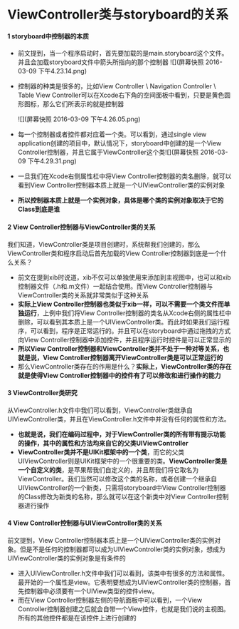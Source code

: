 # ViewController类与storyboard的关系
#### 1 storyboard中控制器的本质
- 前文提到，当一个程序启动时，首先要加载的是main.storyboard这个文件。并且会加载storyboard文件中箭头所指向的那个控制器
![](屏幕快照 2016-03-09 下午4.23.14.png)
- 控制器的种类是很多的，比如View Controller \ Navigation Controller \ Table View Controller可以在Xcode右下角的空间面板中看到，只要是黄色圆形图标，那么它们所表示的就是控制器

  ![](屏幕快照 2016-03-09 下午4.26.05.png) 
- 每一个控制器或者控件都对应着一个类。可以看到，通过single view application创建的项目中，默认情况下，storyboard中创建的是一个View Controller控制器，并且它属于ViewController这个类![](屏幕快照 2016-03-09 下午4.29.31.png)
- 一旦我们在Xcode右侧属性栏中将View Controller控制器的类名删除，就可以看到View Controller控制器本质上就是一个UIViewController类的实例对象
- **所以控制器本质上就是一个实例对象，具体是哪个类的实例对象取决于它的Class到底是谁**

#### 2 View Controller控制器与ViewController类的关系
我们知道，ViewController类是项目创建时，系统帮我们创建的，那么ViewController类和程序启动后首先加载的View Controller控制器到底是一个什么关系？
- 前文在提到xib时说道，xib不仅可以单独使用来添加到主视图中，也可以和xib控制器文件（.h和.m文件）一起结合使用。而View Controller控制器与ViewController类的关系就非常类似于这种关系
- **实际上View Controller控制器也类似于xib一样，可以不需要一个类文件而单独运行**，上例中我们将View Controller控制器的类名从Xcode右侧的属性栏中删除，可以看到其本质上是一个UIViewController类。而此时如果我们运行程序，可以看到，程序是正常运行的。并且可以在storyboard中通过拖拽的方式向View Controller控制器中添加控件，并且程序运行时控件是可以正常显示的
- **所以View Controller控制器和ViewController类并不处于一种对等关系，也就是说，View Controller控制器离开ViewController类是可以正常运行的**
- 那么ViewController类存在的作用是什么？**实际上，ViewController类的存在就是使得View Controller控制器中的控件有了可以修改和进行操作的能力**

#### 3 ViewController类研究
从ViewController.h文件中我们可以看到，ViewController类继承自UIViewController类，并且在ViewController.h文件中并没有任何的属性和方法。
- **也就是说，我们在编码过程中，对于ViewController类的所有带有提示功能的操作，其中的属性和方法均来自它的父类UIViewController**
- **ViewController类并不是UIKit框架中的一个类**，而它的父类UIViewController则是UIKit框架中的一个很重要的类。**ViewController类是一个自定义的类**，是苹果帮我们自定义的，并且帮我们将它取名为ViewController。我们当然可以修改这个类的名称，或者创建一个继承自UIViewController的一个新类，只需将storyboard中View Controller控制器的Class修改为新类的名称，那么就可以在这个新类中对View Controller控制器进行操作

#### 4 View Controller控制器与UIViewController类的关系
前文提到，View Controller控制器本质上是一个UIViewController类的实例对象。但是不是任何的控制器都可以成为UIViewController类的实例对象，想成为UIViewController类的实例对象是有条件的
- 进入UIViewController.h文件中我们可以看到，该类中有很多的方法和属性。最开始的一个属性是view。它表明要想成为UIViewController类的控制器，首先控制器中必须要有一个UIView类型的控件view。
- 而在View Controller控制器左侧的导航面板中可以看到，一个View Controller控制器创建之后就会自带一个View控件，也就是我们说的主视图。所有的其他控件都是在该控件上进行创建的